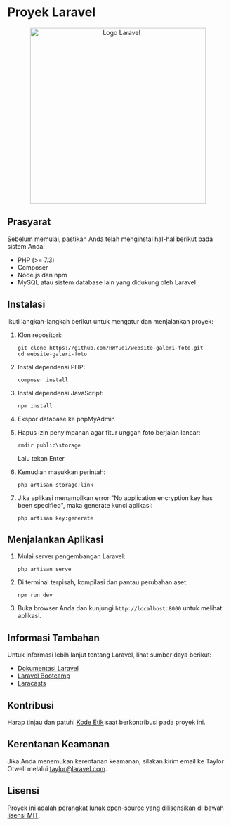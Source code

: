 # Proyek Laravel

<p align="center"><a href="https://laravel.com" target="_blank"><img src="https://raw.githubusercontent.com/laravel/art/master/logo-lockup/5%20SVG/2%20CMYK/1%20Full%20Color/laravel-logolockup-cmyk-red.svg" width="400" alt="Logo Laravel"></a></p>

## Prasyarat

Sebelum memulai, pastikan Anda telah menginstal hal-hal berikut pada sistem Anda:

- PHP (>= 7.3)
- Composer
- Node.js dan npm
- MySQL atau sistem database lain yang didukung oleh Laravel

## Instalasi

Ikuti langkah-langkah berikut untuk mengatur dan menjalankan proyek:

1. Klon repositori:
   ```
   git clone https://github.com/HWYudi/website-galeri-foto.git
   cd website-galeri-foto
   ```

2. Instal dependensi PHP:
   ```
   composer install
   ```

3. Instal dependensi JavaScript:
   ```
   npm install
   ```

4. Ekspor database ke phpMyAdmin

5. Hapus izin penyimpanan agar fitur unggah foto berjalan lancar:
   ```
   rmdir public\storage
   ```
   Lalu tekan Enter

6. Kemudian masukkan perintah:
   ```
   php artisan storage:link
   ```

7. Jika aplikasi menampilkan error "No application encryption key has been specified", maka generate kunci aplikasi:
   ```
   php artisan key:generate
   ```

## Menjalankan Aplikasi

1. Mulai server pengembangan Laravel:
   ```
   php artisan serve
   ```

2. Di terminal terpisah, kompilasi dan pantau perubahan aset:
   ```
   npm run dev
   ```

3. Buka browser Anda dan kunjungi `http://localhost:8000` untuk melihat aplikasi.

## Informasi Tambahan

Untuk informasi lebih lanjut tentang Laravel, lihat sumber daya berikut:

- [Dokumentasi Laravel](https://laravel.com/docs)
- [Laravel Bootcamp](https://bootcamp.laravel.com)
- [Laracasts](https://laracasts.com)

## Kontribusi

Harap tinjau dan patuhi [Kode Etik](https://laravel.com/docs/contributions#code-of-conduct) saat berkontribusi pada proyek ini.

## Kerentanan Keamanan

Jika Anda menemukan kerentanan keamanan, silakan kirim email ke Taylor Otwell melalui [taylor@laravel.com](mailto:taylor@laravel.com).

## Lisensi

Proyek ini adalah perangkat lunak open-source yang dilisensikan di bawah [lisensi MIT](https://opensource.org/licenses/MIT).
